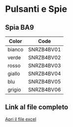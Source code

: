 # Pulsanti e Spie

## Spia BA9
Color | Code
--- | ---
bianco | SNRZB4BV01
verde | SNRZB4BV02
rosso | SNRZB4BV03
giallo | SNRZB4BV04
blu | SNRZB4BV05
grigio | SNRZB4BV06

## Link al file completo
[Apri il file excel]()